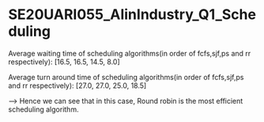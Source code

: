 # SE20UARI055_AIinIndustry_Q1_Scheduling

Average waiting time of scheduling algorithms(in order of fcfs,sjf,ps and rr respectively):
[16.5, 16.5, 14.5, 8.0]

Average turn around time of scheduling algorithms(in order of fcfs,sjf,ps and rr respectively):
[27.0, 27.0, 25.0, 18.5]

--> Hence we can see that in this case, Round robin is the most efficient scheduling algorithm.
